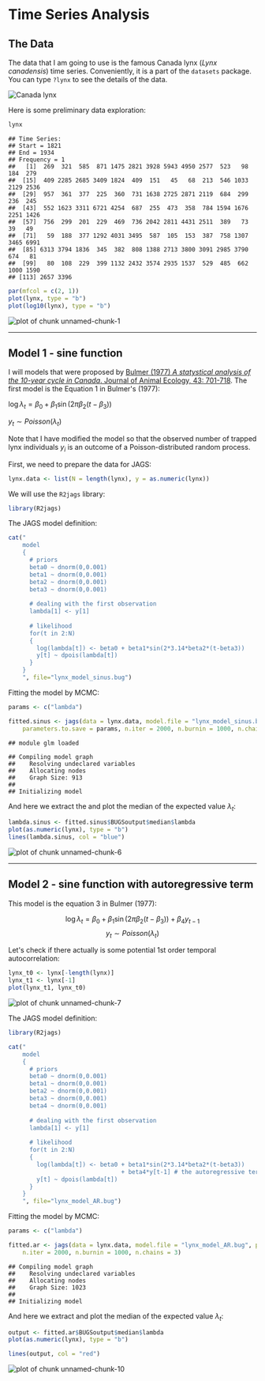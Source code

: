 Time Series Analysis
====================

The Data 
--------
The data that I am going to use is the famous Canada lynx (*Lynx canadensis*) time series. Conveniently, it is a part of the ```datasets``` package. You can type
```?lynx``` to see the details of the data.

![Canada lynx](figure/lynx.png)

Here is some preliminary data exploration:

```r
lynx
```

```
## Time Series:
## Start = 1821 
## End = 1934 
## Frequency = 1 
##   [1]  269  321  585  871 1475 2821 3928 5943 4950 2577  523   98  184  279
##  [15]  409 2285 2685 3409 1824  409  151   45   68  213  546 1033 2129 2536
##  [29]  957  361  377  225  360  731 1638 2725 2871 2119  684  299  236  245
##  [43]  552 1623 3311 6721 4254  687  255  473  358  784 1594 1676 2251 1426
##  [57]  756  299  201  229  469  736 2042 2811 4431 2511  389   73   39   49
##  [71]   59  188  377 1292 4031 3495  587  105  153  387  758 1307 3465 6991
##  [85] 6313 3794 1836  345  382  808 1388 2713 3800 3091 2985 3790  674   81
##  [99]   80  108  229  399 1132 2432 3574 2935 1537  529  485  662 1000 1590
## [113] 2657 3396
```

```r
par(mfcol = c(2, 1))
plot(lynx, type = "b")
plot(log10(lynx), type = "b")
```

![plot of chunk unnamed-chunk-1](figure/unnamed-chunk-1.png) 


********************************************************************************

Model 1 - sine function
-----------------------

I will models that were proposed by [Bulmer (1977) *A statystical analysis of the 10-year cycle in Canada*. Journal of Animal Ecology, 43: 701-718](http://www.jstor.org/stable/3532). The first model is the Equation 1 in  Bulmer's (1977):

$\log \lambda_t = \beta_0 + \beta_1 \sin( 2 \pi \beta_2 (t - \beta_3) )$

$y_t \sim Poisson(\lambda_t)$ 

Note that I have modified the model so that the observed number of trapped lynx individuals $y_i$ is an outcome of a Poisson-distributed random process.

First, we need to prepare the data for JAGS:

```r
lynx.data <- list(N = length(lynx), y = as.numeric(lynx))
```


We will use the ```R2jags``` library:

```r
library(R2jags)
```


The JAGS model definition:

```r
cat("
    model
    {
      # priors
      beta0 ~ dnorm(0,0.001)
      beta1 ~ dnorm(0,0.001)
      beta2 ~ dnorm(0,0.001)
      beta3 ~ dnorm(0,0.001)
   
      # dealing with the first observation
      lambda[1] <- y[1] 
         
      # likelihood
      for(t in 2:N)
      {
        log(lambda[t]) <- beta0 + beta1*sin(2*3.14*beta2*(t-beta3)) 
        y[t] ~ dpois(lambda[t])
      }
    }
    ", file="lynx_model_sinus.bug")
```


Fitting the model by MCMC:

```r
params <- c("lambda")

fitted.sinus <- jags(data = lynx.data, model.file = "lynx_model_sinus.bug", 
    parameters.to.save = params, n.iter = 2000, n.burnin = 1000, n.chains = 3)
```

```
## module glm loaded
```

```
## Compiling model graph
##    Resolving undeclared variables
##    Allocating nodes
##    Graph Size: 913
## 
## Initializing model
```


And here we extract the and plot the median of the expected value $\lambda_t$:

```r
lambda.sinus <- fitted.sinus$BUGSoutput$median$lambda
plot(as.numeric(lynx), type = "b")
lines(lambda.sinus, col = "blue")
```

![plot of chunk unnamed-chunk-6](figure/unnamed-chunk-6.png) 

********************************************************************************

Model 2 - sine function with autoregressive term
-------------------------------------------------

This model is the equation 3 in  Bulmer (1977):

$$ \log \lambda_t = \beta_0 + \beta_1 \sin( 2 \pi \beta_2 (t - \beta_3) ) 
             + \beta_4 y_{t-1} $$
$$ y_t \sim Poisson(\lambda_t) $$

Let's check if there actually is some potential 1st order temporal autocorrelation:

```r
lynx_t0 <- lynx[-length(lynx)]
lynx_t1 <- lynx[-1]
plot(lynx_t1, lynx_t0)
```

![plot of chunk unnamed-chunk-7](figure/unnamed-chunk-7.png) 


The JAGS model definition:

```r
library(R2jags)

cat("
    model
    {
      # priors
      beta0 ~ dnorm(0,0.001)
      beta1 ~ dnorm(0,0.001)
      beta2 ~ dnorm(0,0.001)
      beta3 ~ dnorm(0,0.001)
      beta4 ~ dnorm(0,0.001) 
      
      # dealing with the first observation
      lambda[1] <- y[1] 
         
      # likelihood
      for(t in 2:N)
      {
        log(lambda[t]) <- beta0 + beta1*sin(2*3.14*beta2*(t-beta3)) 
                                + beta4*y[t-1] # the autoregressive term
        y[t] ~ dpois(lambda[t])
      }
    }
    ", file="lynx_model_AR.bug")
```


Fitting the model by MCMC:

```r
params <- c("lambda")

fitted.ar <- jags(data = lynx.data, model.file = "lynx_model_AR.bug", parameters.to.save = params, 
    n.iter = 2000, n.burnin = 1000, n.chains = 3)
```

```
## Compiling model graph
##    Resolving undeclared variables
##    Allocating nodes
##    Graph Size: 1023
## 
## Initializing model
```


And here we extract and plot the median of the expected value $\lambda_t$:

```r
output <- fitted.ar$BUGSoutput$median$lambda
plot(as.numeric(lynx), type = "b")

lines(output, col = "red")
```

![plot of chunk unnamed-chunk-10](figure/unnamed-chunk-10.png) 

